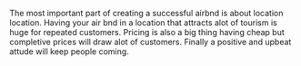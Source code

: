 The most important part of creating a successful airbnd is about location location. Having your air bnd in a location that attracts alot of tourism is huge for repeated customers. Pricing is also a big thing having cheap but completive prices will draw alot of customers. Finally a positive and upbeat attude will keep people coming.
